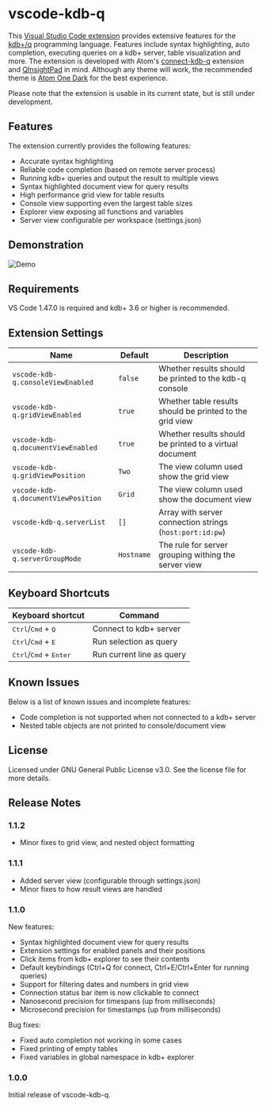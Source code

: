 # vscode-kdb-q

This [Visual Studio Code extension](https://marketplace.visualstudio.com/items?itemName=xidaozu.vscode-kdb-q) provides extensive features for the [kdb+/q](https://code.kx.com/q/) programming language.
Features include syntax highlighting, auto completion, executing queries on a kdb+ server, table visualization and more.
The extension is developed with Atom's [connect-kdb-q](https://github.com/quintanar401/connect-kdb-q) extension and [QInsightPad](http://www.qinsightpad.com/) in mind.
Although any theme will work, the recommended theme is [Atom One Dark](https://marketplace.visualstudio.com/items?itemName=akamud.vscode-theme-onedark) for the best experience.

Please note that the extension is usable in its current state, but is still under development.

## Features

The extension currently provides the following features:

* Accurate syntax highlighting
* Reliable code completion (based on remote server process)
* Running kdb+ queries and output the result to multiple views
* Syntax highlighted document view for query results
* High performance grid view for table results
* Console view supporting even the largest table sizes 
* Explorer view exposing all functions and variables
* Server view configurable per workspace (settings.json)

## Demonstration 

![Demo](https://github.com/real-xidaozu/real-xidaozu.github.io/blob/master/img/static/vscode-kdb-q-demo.gif?raw=true)

## Requirements

VS Code 1.47.0 is required and kdb+ 3.6 or higher is recommended.

## Extension Settings

| Name                                | Default    | Description                                              |
| ------------------------------------| ---------- | -------------------------------------------------------- |
| `vscode-kdb-q.consoleViewEnabled`   | `false`    | Whether results should be printed to the kdb-q console   |
| `vscode-kdb-q.gridViewEnabled`      | `true`     | Whether table results should be printed to the grid view |
| `vscode-kdb-q.documentViewEnabled`  | `true`     | Whether results should be printed to a virtual document  |
| `vscode-kdb-q.gridViewPosition`     | `Two`      | The view column used show the grid view                  |
| `vscode-kdb-q.documentViewPosition` | `Grid`     | The view column used show the document view              |
| `vscode-kdb-q.serverList`           | `[]`       | Array with server connection strings (`host:port:id:pw`) |
| `vscode-kdb-q.serverGroupMode`      | `Hostname` | The rule for server grouping withing the server view     |

## Keyboard Shortcuts

| Keyboard shortcut                                                | Command                      |
| ---------------------------------------------------------------- | ---------------------------- |
| <kbd>Ctrl</kbd>/<kbd>Cmd</kbd> + <kbd>Q</kbd>                    | Connect to kdb+ server       |
| <kbd>Ctrl</kbd>/<kbd>Cmd</kbd> + <kbd>E</kbd>                    | Run selection as query       |
| <kbd>Ctrl</kbd>/<kbd>Cmd</kbd> + <kbd>Enter</kbd>                | Run current line as query    |

## Known Issues

Below is a list of known issues and incomplete features:

* Code completion is not supported when not connected to a kdb+ server
* Nested table objects are not printed to console/document view

## License

Licensed under GNU General Public License v3.0.
See the license file for more details.

## Release Notes

### 1.1.2

* Minor fixes to grid view, and nested object formatting

### 1.1.1

* Added server view (configurable through settings.json)
* Minor fixes to how result views are handled

### 1.1.0

New features:

* Syntax highlighted document view for query results
* Extension settings for enabled panels and their positions
* Click items from kdb+ explorer to see their contents
* Default keybindings (Ctrl+Q for connect, Ctrl+E/Ctrl+Enter for running queries)
* Support for filtering dates and numbers in grid view
* Connection status bar item is now clickable to connect
* Nanosecond precision for timespans (up from milliseconds)
* Microsecond precision for timestamps (up from milliseconds)

Bug fixes:

* Fixed auto completion not working in some cases
* Fixed printing of empty tables
* Fixed variables in global namespace in kdb+ explorer

### 1.0.0

Initial release of vscode-kdb-q.
